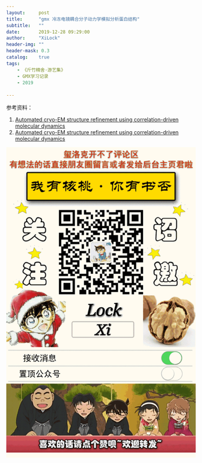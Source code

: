 ```yaml
---
layout:     post
title:      "gmx 冷冻电镜耦合分子动力学模拟分析蛋白结构"
subtitle:   ""
date:       2019-12-28 09:29:00
author:     "XiLock"
header-img: ""
header-mask: 0.3
catalog:    true
tags:
    - 《斤竹精舍·游艺集》
    - GMX学习记录
    - 2019

---
```


参考资料：
1. [Automated cryo-EM structure refinement using correlation-driven molecular dynamics](https://elifesciences.org/articles/43542/figures)
1. [Automated cryo-EM structure refinement using correlation-driven molecular dynamics](https://elifesciences.org/articles/43542#table9)




![](/img/wc-tail.GIF)
